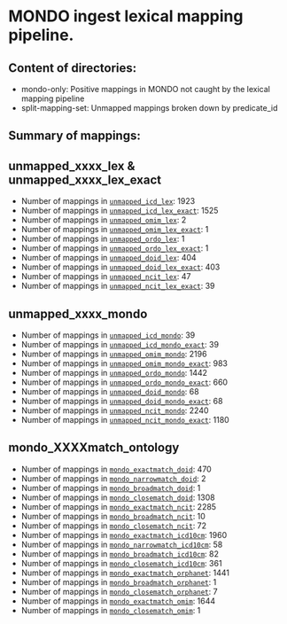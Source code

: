 # MONDO ingest lexical mapping pipeline.
## Content of directories:
* mondo-only: Positive mappings in MONDO not caught by the lexical mapping pipeline
* split-mapping-set: Unmapped mappings broken down by predicate_id
## Summary of mappings:
## unmapped_xxxx_lex & unmapped_xxxx_lex_exact
 * Number of mappings in [`unmapped_icd_lex`](unmapped_icd_lex.tsv): 1923
 * Number of mappings in [`unmapped_icd_lex_exact`](unmapped_icd_lex.tsv): 1525
 * Number of mappings in [`unmapped_omim_lex`](unmapped_omim_lex.tsv): 2
 * Number of mappings in [`unmapped_omim_lex_exact`](unmapped_omim_lex.tsv): 1
 * Number of mappings in [`unmapped_ordo_lex`](unmapped_ordo_lex.tsv): 1
 * Number of mappings in [`unmapped_ordo_lex_exact`](unmapped_ordo_lex.tsv): 1
 * Number of mappings in [`unmapped_doid_lex`](unmapped_doid_lex.tsv): 404
 * Number of mappings in [`unmapped_doid_lex_exact`](unmapped_doid_lex.tsv): 403
 * Number of mappings in [`unmapped_ncit_lex`](unmapped_ncit_lex.tsv): 47
 * Number of mappings in [`unmapped_ncit_lex_exact`](unmapped_ncit_lex.tsv): 39
## unmapped_xxxx_mondo
 * Number of mappings in [`unmapped_icd_mondo`](mondo-only/unmapped_icd_mondo.tsv): 39
 * Number of mappings in [`unmapped_icd_mondo_exact`](mondo-only/unmapped_icd_mondo.tsv): 39
 * Number of mappings in [`unmapped_omim_mondo`](mondo-only/unmapped_omim_mondo.tsv): 2196
 * Number of mappings in [`unmapped_omim_mondo_exact`](mondo-only/unmapped_omim_mondo.tsv): 983
 * Number of mappings in [`unmapped_ordo_mondo`](mondo-only/unmapped_ordo_mondo.tsv): 1442
 * Number of mappings in [`unmapped_ordo_mondo_exact`](mondo-only/unmapped_ordo_mondo.tsv): 660
 * Number of mappings in [`unmapped_doid_mondo`](mondo-only/unmapped_doid_mondo.tsv): 68
 * Number of mappings in [`unmapped_doid_mondo_exact`](mondo-only/unmapped_doid_mondo.tsv): 68
 * Number of mappings in [`unmapped_ncit_mondo`](mondo-only/unmapped_ncit_mondo.tsv): 2240
 * Number of mappings in [`unmapped_ncit_mondo_exact`](mondo-only/unmapped_ncit_mondo.tsv): 1180
## mondo_XXXXmatch_ontology
 * Number of mappings in [`mondo_exactmatch_doid`](split-mapping-set/mondo_exactmatch_doid.tsv): 470
 * Number of mappings in [`mondo_narrowmatch_doid`](split-mapping-set/mondo_narrowmatch_doid.tsv): 2
 * Number of mappings in [`mondo_broadmatch_doid`](split-mapping-set/mondo_broadmatch_doid.tsv): 1
 * Number of mappings in [`mondo_closematch_doid`](split-mapping-set/mondo_closematch_doid.tsv): 1308
 * Number of mappings in [`mondo_exactmatch_ncit`](split-mapping-set/mondo_exactmatch_ncit.tsv): 2285
 * Number of mappings in [`mondo_broadmatch_ncit`](split-mapping-set/mondo_broadmatch_ncit.tsv): 10
 * Number of mappings in [`mondo_closematch_ncit`](split-mapping-set/mondo_closematch_ncit.tsv): 72
 * Number of mappings in [`mondo_exactmatch_icd10cm`](split-mapping-set/mondo_exactmatch_icd10cm.tsv): 1960
 * Number of mappings in [`mondo_narrowmatch_icd10cm`](split-mapping-set/mondo_narrowmatch_icd10cm.tsv): 58
 * Number of mappings in [`mondo_broadmatch_icd10cm`](split-mapping-set/mondo_broadmatch_icd10cm.tsv): 82
 * Number of mappings in [`mondo_closematch_icd10cm`](split-mapping-set/mondo_closematch_icd10cm.tsv): 361
 * Number of mappings in [`mondo_exactmatch_orphanet`](split-mapping-set/mondo_exactmatch_orphanet.tsv): 1441
 * Number of mappings in [`mondo_broadmatch_orphanet`](split-mapping-set/mondo_broadmatch_orphanet.tsv): 1
 * Number of mappings in [`mondo_closematch_orphanet`](split-mapping-set/mondo_closematch_orphanet.tsv): 7
 * Number of mappings in [`mondo_exactmatch_omim`](split-mapping-set/mondo_exactmatch_omim.tsv): 1644
 * Number of mappings in [`mondo_closematch_omim`](split-mapping-set/mondo_closematch_omim.tsv): 1
